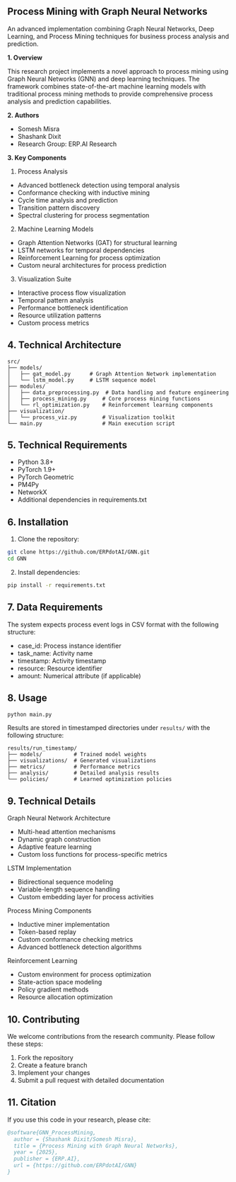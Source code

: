 ## Process Mining with Graph Neural Networks

An advanced implementation combining Graph Neural Networks, Deep Learning, and Process Mining techniques for business process analysis and prediction.

**1. Overview**

This research project implements a novel approach to process mining using Graph Neural Networks (GNN) and deep learning techniques. The framework combines state-of-the-art machine learning models with traditional process mining methods to provide comprehensive process analysis and prediction capabilities.

**2. Authors**
- Somesh Misra
- Shashank Dixit
- Research Group: ERP.AI Research

**3. Key Components**

1. Process Analysis
- Advanced bottleneck detection using temporal analysis
- Conformance checking with inductive mining
- Cycle time analysis and prediction
- Transition pattern discovery
- Spectral clustering for process segmentation

2. Machine Learning Models
- Graph Attention Networks (GAT) for structural learning
- LSTM networks for temporal dependencies
- Reinforcement Learning for process optimization
- Custom neural architectures for process prediction

3. Visualization Suite
- Interactive process flow visualization
- Temporal pattern analysis
- Performance bottleneck identification
- Resource utilization patterns
- Custom process metrics

## 4. Technical Architecture

```
src/
├── models/
│   ├── gat_model.py      # Graph Attention Network implementation
│   └── lstm_model.py     # LSTM sequence model
├── modules/
│   ├── data_preprocessing.py  # Data handling and feature engineering
│   ├── process_mining.py     # Core process mining functions
│   └── rl_optimization.py    # Reinforcement learning components
├── visualization/
│   └── process_viz.py        # Visualization toolkit
└── main.py                   # Main execution script
```

## 5. Technical Requirements

- Python 3.8+
- PyTorch 1.9+
- PyTorch Geometric
- PM4Py
- NetworkX
- Additional dependencies in requirements.txt

## 6. Installation

1. Clone the repository:
```bash
git clone https://github.com/ERPdotAI/GNN.git
cd GNN
```

2. Install dependencies:
```bash
pip install -r requirements.txt
```

## 7. Data Requirements

The system expects process event logs in CSV format with the following structure:
- case_id: Process instance identifier
- task_name: Activity name
- timestamp: Activity timestamp
- resource: Resource identifier
- amount: Numerical attribute (if applicable)

## 8. Usage

```bash
python main.py
```

Results are stored in timestamped directories under `results/` with the following structure:
```
results/run_timestamp/
├── models/          # Trained model weights
├── visualizations/  # Generated visualizations
├── metrics/         # Performance metrics
├── analysis/        # Detailed analysis results
└── policies/        # Learned optimization policies
```

## 9. Technical Details

Graph Neural Network Architecture
- Multi-head attention mechanisms
- Dynamic graph construction
- Adaptive feature learning
- Custom loss functions for process-specific metrics

LSTM Implementation
- Bidirectional sequence modeling
- Variable-length sequence handling
- Custom embedding layer for process activities

Process Mining Components
- Inductive miner implementation
- Token-based replay
- Custom conformance checking metrics
- Advanced bottleneck detection algorithms

Reinforcement Learning
- Custom environment for process optimization
- State-action space modeling
- Policy gradient methods
- Resource allocation optimization

## 10. Contributing

We welcome contributions from the research community. Please follow these steps:

1. Fork the repository
2. Create a feature branch
3. Implement your changes
4. Submit a pull request with detailed documentation

## 11. Citation

If you use this code in your research, please cite:

```bibtex
@software{GNN_ProcessMining,
  author = {Shashank Dixit/Somesh Misra},
  title = {Process Mining with Graph Neural Networks},
  year = {2025},
  publisher = {ERP.AI},
  url = {https://github.com/ERPdotAI/GNN}
}
``` 
